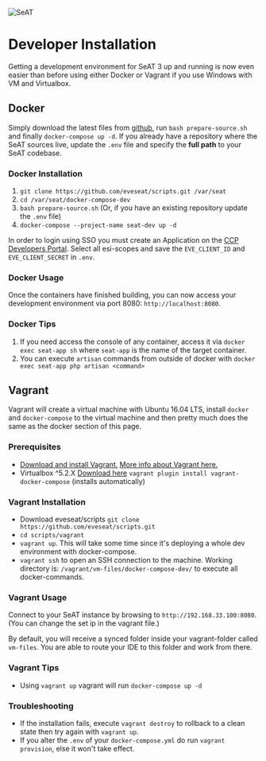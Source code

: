 ![SeAT](https://i.imgur.com/aPPOxSK.png)

# Developer Installation

Getting a development environment for SeAT 3 up and running is now even easier than before using either Docker or Vagrant if you use Windows with VM and Virtualbox.

## Docker

Simply download the latest files from [github](https://github.com/eveseat/scripts.git), run `bash prepare-source.sh` and finally `docker-compose up -d`. If you already have a repository where the SeAT sources live, update the `.env` file and specify the **full path** to your SeAT codebase.

### Docker Installation

1. `git clone https://github.com/eveseat/scripts.git /var/seat`
2. `cd /var/seat/docker-compose-dev`
3. `bash prepare-source.sh` (Or, if you have an existing repository update the `.env` file)
4. `docker-compose --project-name seat-dev up -d`

In order to login using SSO you must create an Application on the [CCP Developers Portal](https://developers.eveonline.com/). Select all esi-scopes and save the `EVE_CLIENT_ID` and `EVE_CLIENT_SECRET` in `.env`.

### Docker Usage

Once the containers have finished building, you can now access your development environment via port 8080: `http://localhost:8080`.

### Docker Tips

1. If you need access the console of any container, access it via `docker exec seat-app sh` where `seat-app` is the name of the target container.
2. You can execute `artisan` commands from outside of docker with `docker exec seat-app php artisan <command>`

## Vagrant

Vagrant will create a virtual machine with Ubuntu 16.04 LTS, install `docker` and `docker-compose` to the virtual machine and then pretty much does the same as the docker section of this page.

### Prerequisites

- [Download and install Vagrant.](https://www.vagrantup.com/) [More info about Vagrant here.](https://www.vagrantup.com/docs/)
- Virtualbox ^5.2.X [Download here](https://www.virtualbox.org/wiki/Downloads)
 `vagrant plugin install vagrant-docker-compose` (installs automatically)

### Vagrant Installation

- Download eveseat/scripts `git clone https://github.com/eveseat/scripts.git`
- `cd scripts/vagrant`
- `vagrant up`. This will take some time since it's deploying a whole dev environment with docker-compose.
- `vagrant ssh` to open an SSH connection to the machine. Working directory is: `/vagrant/vm-files/docker-compose-dev/` to execute all docker-commands.

### Vagrant Usage

Connect to your SeAT instance by browsing to `http://192.168.33.100:8080`.
(You can change the set ip in the vagrant file.)

By default, you will receive a synced folder inside your vagrant-folder called `vm-files`.
You are able to route your IDE to this folder and work from there.

### Vagrant Tips

- Using `vagrant up` vagrant will run `docker-compose up -d`

### Troubleshooting

- If the installation fails, execute `vagrant destroy` to rollback to a clean state then try again with `vagrant up`.
- If you alter the `.env` of your `docker-compose.yml` do run `vagrant provision`, else it won't take effect.
